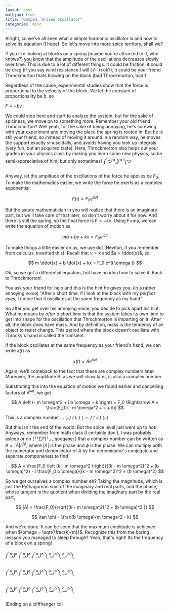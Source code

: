 ```yaml
---
layout: post
mathjax: true
title: "Damped, Driven Oscillator"
categories: misc
---
```


Alright, so we've all seen what a simple harmonic oscillator is and how to solve its equation (I hope). So let's move into more spicy territory, shall we?

If you like looking at blocks on a spring (maybe you're attracted to it, who knows?) you know that the amplitude of the oscillations decreases slowly over time. This is due to a lot of different things. It could be friction, it could be drag (if you say wind resistance I will (ง'̀-'́)ง ok?), it could be your friend Throckmorton thats blowing on the block (bad Throckmorton, bad!)

Regardless of the cause, experimental studies show that the force is proportional to the velocity of the block. We let the constant of proportionality be $b$, so

$F = -bv$

We could stop here and start to analyze the system, but for the sake of spiciness, we move on to something more. Remember your old friend Throckmorton? Well yeah, for the sake of being annoying, he's screwing with your experiment and moving the place the spring is rooted in. But he is still your friend, so instead of moving it around in a random way, he moves the support exactly sinusoidally, and avoids having you look up integrals (very fun, but an acquired taste). Here, Throckmorton also helps out your grades in your physics class by making you learn some new physics, so be semi-appreciative of him, but only sometimes! ༼ つ  ͡° ͜ʖ ͡° ༽つ

Anyway, let the amplitude of the oscillations of the force he applies be $F_0$. To make the mathematics easier, we write the force he exerts as a complex exponential:


$$
F(t) = F_0 e^{i \omega t}
$$


But the astute mathematician in you will realize that there is an imaginary part, but we'll take care of that later, so don't worry about it for now. And there is still the spring, so the final force is $F=-kx$. Using F=ma, we can write the equation of motion as


$$
ma + bv + kx = F_0 e^{i \omega t}
$$


To make things a little easier on us, we use dot (Newton, if you remember from calculus, invented this). Recall that $v = \dot{x}$ and $a = \ddot{x}$, so


$$
m \ddot{x} + b \dot{x} + kx = F_0 e^{i \omega t}
$$


Ok, so we got a differential equation, but have no idea how to solve it. Back to Throckmorton!

You ask your friend for help and this is the hint he gives you: (in a rather annoying voice) "After a short time, if I look at the block with my *perfect eyes*, I notice that it oscillates at the same frequency as my hand"

So after you get over his annoying voice, you decide to pick apart his hint. What he means by *after a short time* is that the system takes its own time to get into shape for the oscillation that Throckmorton is imparting on it. After all, the block does have mass. And by definition, mass is the tendency of an object to resist change. This period where the block doesn't oscillate with Throcky's hand is called the transient.

If the block oscillates at the same frequency as your friend's hand, we can write $x(t)$ as


$$
x(t) = A e ^ {i \omega t}
$$


Again, we'll comeback to the fact that these are complex numbers later. Moreover, the amplitude $A$, as we will show later, is also a complex number.


Substituting this into the equation of motion we found earlier and cancelling factors of $e^{i \omega t}$, we get


$$
A \left (- m \omega^2 + i b \omega + k \right) = F_0 \Rightarrow A = \frac{F_0}{- m \omega^2 + k + ib}
$$


This is a complex number ...
(._.) ( l: ) ( .-. ) ( :l ) (._.)


But this isn't the end of the world. But the spice level just went up to *hot!*. Anyways, remember from math class (I certainly don't, I was probably asleep or on (╯°□°)╯︵ ʞooqǝɔɐɟ ) that a complex number can be written as $A = |A| e ^ {i \phi}$, where $|A|$ is the phase and $\phi$ is the phase. We can multiply both the numerator and denominator of $A$ by the denominator's conjugate and separate componenets to find


$$
A = \frac{F_0 \left (k - m \omega^2 \right)}{(k - m \omega^2)^2 + (b \omega)^2} - i \frac{F_0 b \omega}{(k - m \omega^2)^2 + (b \omega)^2}
$$


So we got ourselves a complex number eh? Taking the magnitude, which is just the Pythagorean sum of the imaginary and real parts, and the phase, whose tangent is the quotient when dividing the imaginary part by the real part,


$$
|A| = \frac{F_0}{\sqrt{(k - m \omega^2)^2 + (b \omega)^2 }}
$$


$$
\tan \phi = \frac{b \omega}{m \omega^2 - k}
$$


And we're done.
It can be seen that the maximum amplitude is achieved when $\omega = \sqrt{\frac{k}{m}}$. Recognize this from the boring lessson you managed to sleep through? Yeah, that's right! Its the frequency of a block on a spring!


༼ ºل͟º ༼ ºل͟º ༼ ºل͟º ༽ ºل͟º ༽ ºل͟º ༽

༼ ºل͟º ༼ ºل͟º ༼ ºل͟º ༽ ºل͟º ༽ ºل͟º ༽

༼ ºل͟º ༼ ºل͟º ༼ ºل͟º ༽ ºل͟º ༽ ºل͟º ༽


(Ending on a cliffhanger lol)
